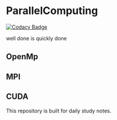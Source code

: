# ParallelComputing
[![Codacy Badge](https://app.codacy.com/project/badge/Grade/5cb4af2744df4bd2bfd295dfeabbde66)](https://www.codacy.com/gh/Dragon20180618/ParallelComputing/dashboard?utm_source=github.com&amp;utm_medium=referral&amp;utm_content=Dragon20180618/ParallelComputing&amp;utm_campaign=Badge_Grade)

well done is quickly done

## OpenMp
## MPI
## CUDA

This repository is built for daily study notes. 
